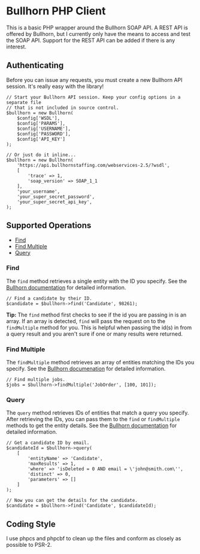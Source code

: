 # Bullhorn PHP Client

This is a basic PHP wrapper around the Bullhorn SOAP API. A REST API is offered by Bullhorn, but I currently only have the means to access and test the SOAP API. Support for the REST API can be added if there is any interest.

## Authenticating

Before you can issue any requests, you must create a new Bullhorn API session. It's really easy with the library!

```
// Start your Bullhorn API session. Keep your config options in a separate file
// that is not included in source control.
$bullhorn = new Bullhorn(
    $config['WSDL'],
    $config['PARAMS'],
    $config['USERNAME'],
    $config['PASSWORD'],
    $config['API_KEY']
);

// Or just do it inline...
$bullhorn = new Bullhorn(
    'https://api.bullhornstaffing.com/webservices-2.5/?wsdl',
    [
        'trace' => 1,
        'soap_version' => SOAP_1_1
    ],
    'your_username',
    'your_super_secret_password',
    'your_super_secret_api_key',
);
```

## Supported Operations

- [Find](#find)
- [Find Multiple](#find-multiple)
- [Query](#query)

### Find
The `find` method retrieves a single entity with the ID you specify. See the [Bullhorn documentation](http://developer.bullhorn.com/doc/version_2-0/#Operations/operation-find.htm%3FTocPath%3DReference%7CCore%20Operations%7C_____14) for detailed information.

```
// Find a candidate by their ID.
$candidate = $bullhorn->find('Candidate', 98261);
```

**Tip:** The `find` method first checks to see if the id you are passing in is an array. If an array is detected, `find` will pass the request on to the `findMultiple` method for you. This is helpful when passing the id(s) in from a query result and you aren't sure if one or many results were returned.

### Find Multiple
The `findMultiple` method retrieves an array of entities matching the IDs you specify. See the [Bullhorn documenation](http://developer.bullhorn.com/doc/version_2-0/#Operations/operation-findMultiple.htm%3FTocPath%3DReference%7CCore%20Operations%7C_____15) for detailed information.

```
// Find multiple jobs.
$jobs = $bullhorn->findMultiple('JobOrder', [100, 101]);
```

### Query
The `query` method retrieves IDs of entities that match a query you specify. After retrieving the IDs, you can pass them to the `find` or `findMultiple` methods to get the entity details. See the [Bullhorn documentation](http://developer.bullhorn.com/doc/version_2-0/#Operations/operation-query.htm%3FTocPath%3DReference%7CCore%20Operations%7C_____45) for detailed information.

```
// Get a candidate ID by email.
$candidateId = $bullhorn->query(
    [
        'entityName' => 'Candidate',
        'maxResults' => 1,
        'where' => 'isDeleted = 0 AND email = \'john@smith.com\'',
        'distinct' => 0,
        'parameters' => []
    ]
);

// Now you can get the details for the candidate.
$candidate = $bullhorn->find('Candidate', $candidateId);
```

## Coding Style

I use phpcs and phpcbf to clean up the files and conform as closely as possible to PSR-2.